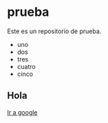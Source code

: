 # prueba

Este es un repositorio de prueba.

- uno
- dos
- tres
- cuatro
- cinco

## Hola

[Ir a google](https://www.google.com)
